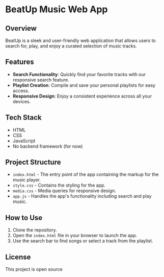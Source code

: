 # BeatUp Music Web App

## Overview

BeatUp is a sleek and user-friendly web application that allows users to search for, play, and enjoy a curated selection of music tracks.

## Features

- **Search Functionality**: Quickly find your favorite tracks with our responsive search feature.
- **Playlist Creation**: Compile and save your personal playlists for easy access.
- **Responsive Design**: Enjoy a consistent experience across all your devices.

## Tech Stack

- HTML
- CSS
- JavaScript
- No backend framework (for now)

## Project Structure

- `index.html` - The entry point of the app containing the markup for the music player.
- `style.css` - Contains the styling for the app.
- `media.css` - Media queries for responsive design.
- `app.js` - Handles the app's functionality including search and play music.

## How to Use

1. Clone the repository.
2. Open the `index.html` file in your browser to launch the app.
3. Use the search bar to find songs or select a track from the playlist.

## License

This project is open source

